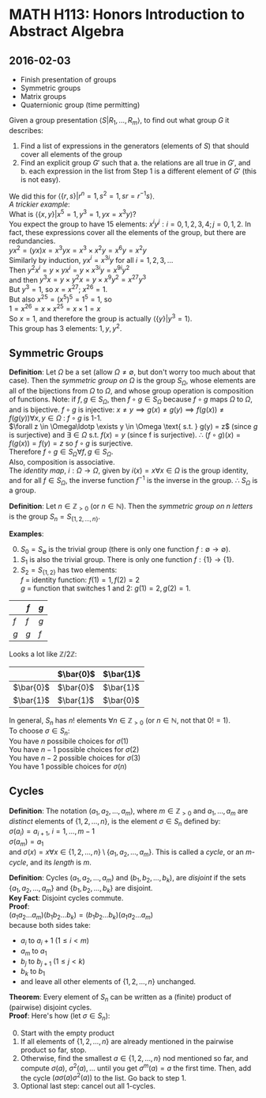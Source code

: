 # MATH H113: Honors Introduction to Abstract Algebra
## 2016-02-03

- Finish presentation of groups
- Symmetric groups
- Matrix groups
- Quaternionic group (time permitting)

Given a group presentation $\langle S | R_1, \ldots, R_m \rangle$, to find out what group $G$ it describes:

1. Find a list of expressions in the generators (elements of $S$) that should cover all elements of the group
2. Find an explicit group $G'$ such that
    a. the relations are all true in $G'$, and
    b. each expression in the list from Step 1 is a different element of $G'$ (this is not easy).

We did this for $\langle \{r, s\} | r^n = 1, s^2 = 1, sr = r^{-1}s \rangle$. \
*A trickier example*: \
What is $\langle \{x, y\} | x^5 = 1, y^3 = 1, yx = x^3y \rangle$? \
You expect the group to have 15 elements: $x^iy^j : i = 0, 1, 2, 3, 4; j = 0, 1, 2$.
In fact, these expressions cover all the elements of the group, but there are redundancies. \
$yx^2 = (yx)x = x^3yx = x^3 \times x^2y = x^6y = x^2y$ \
Similarly by induction, $yx^i = x^{3i}y$ for all $i = 1, 2, 3, \ldots$ \
Then $y^2x^i = y \times yx^i = y \times x^{3i}y = x^{9i}y^2$ \
and then $y^3x = y \times y^2x = y \times x^9y^2 = x^{27}y^3$ \
But $y^3 = 1$, so $x = x^{27}$; $x^{26} = 1$. \
But also $x^{25} = (x^5)^5 = 1^5 = 1$, so \
$1 = x^{26} = x \times x^{25} = x \times 1 = x$ \
So $x = 1$, and therefore the group is actually $\langle \{y\} | y^3 = 1 \rangle$. \
This group has 3 elements: $1, y, y^2$.

## Symmetric Groups
**Definition**: Let $\Omega$ be a set (allow $\Omega \neq \emptyset$, but don't worry too much about that case). Then the *symmetric group on $\Omega$* is the group $S_{\Omega}$, whose elements are all of the bijections from $\Omega$ to $\Omega$, and whose group operation is composition of functions. Note: if $f, g \in S_{\Omega}$, then $f \circ g \in S_{\Omega}$ because $f \circ g$ maps $\Omega$ to $\Omega$, and is bijective. $f \circ g$ is injective: $x \neq y \implies g(x) \neq g(y) \implies f(g(x)) \neq f(g(y)) \forall x, y \in \Omega$ : $f \circ g$ is 1-1. \
$\forall z \in \Omega\ldotp \exists y \in \Omega \text{ s.t. } g(y) = z$ (since $g$ is surjective) and $\exists \in \Omega \text{ s.t. } f(x) = y$ (since f is surjective). $\therefore$ $(f \circ g)(x) = f(g(x)) = f(y) = z$ so $f \circ g$ is surjective. \
Therefore $f \circ g \in S_{\Omega} \forall f, g \in S_{\Omega}$. \
Also, composition is associative. \
The *identity map*, $i : \Omega \to \Omega$, given by $i(x) = x \forall x \in \Omega$ is the group identity, and for all $f \in S_{\Omega}$, the inverse function $f^{-1}$ is the inverse in the group. $\therefore$ $S_{\Omega}$ is a group.

**Definition**: Let $n \in \mathbb{Z}_{> 0}$ (or $n \in \mathbb{N}$). Then the *symmetric group on n letters* is the group $S_n = S_{\{1, 2, \ldots, n\}}$.

**Examples**:

0. $S_0 = S_{\emptyset}$ is the trivial group (there is only one function $f : \emptyset \to \emptyset$).
1. $S_1$ is also the trivial group. There is only one function $f : \{1\} \to \{1\}$.
2. $S_2 = S_{\{1, 2\}}$ has two elements: \
$f$ = identity function: $f(1) = 1, f(2) = 2$\
$g$ = function that switches 1 and 2: $g(1) = 2, g(2) = 1$.

|     | $f$ | $g$ |
|-----|-----|-----|
| $f$ | $f$ | $g$ |
| $g$ | $g$ | $f$ |

Looks a lot like $\mathbb{Z}/2\mathbb{Z}$:

|           | $\bar{0}$ | $\bar{1}$ |
|-----------|-----------|-----------|
| $\bar{0}$ | $\bar{0}$ | $\bar{1}$ |
| $\bar{1}$ | $\bar{1}$ | $\bar{0}$ |

In general, $S_n$ has $n!$ elements $\forall n \in \mathbb{Z}_{> 0}$ (or $n \in \mathbb{N}$, not that $0! = 1$). \
To choose $\sigma \in S_n$: \
You have $n$ possibile choices for $\sigma(1)$ \
You have $n - 1$ possible choices for $\sigma(2)$ \
You have $n - 2$ possible choices for $\sigma(3)$ \
You have $1$ possible choices for $\sigma(n)$

## Cycles
**Definition**: The notation ($a_1, a_2, \ldots, a_m$), where $m \in \mathbb{Z}_{> 0}$ and $a_1, \ldots, a_m$ are *distinct* elements of $\{1, 2, \ldots, n\}$, is the element $\sigma \in S_n$ defined by: \
$\sigma(a_i) = a_{i + 1}$, $i = 1, \ldots, m - 1$ \
$\sigma(a_m) = a_1$ \
and $\sigma(x) = x \forall x \in \{1, 2, \ldots, n\} \setminus \{a_1, a_2, \ldots, a_m\}$. This is called a *cycle*, or an *m-cycle*, and its *length* is $m$.

**Definition**: Cycles ($a_1, a_2, \ldots, a_m$) and ($b_1, b_2, \ldots, b_k$), are *disjoint* if the sets $\{a_1, a_2, \ldots, a_m\}$ and $\{b_1, b_2, \ldots, b_k\}$ are disjoint. \
**Key Fact**: Disjoint cycles commute. \
**Proof**: \
$(a_1 a_2 \ldots a_m)(b_1 b_2 \ldots b_k) = (b_1 b_2 \ldots b_k)(a_1 a_2 \ldots a_m)$ \
because both sides take:

- $a_i$ to $a_i + 1$ ($1 \le i < m$)
- $a_m$ to $a_1$
- $b_j$ to $b_{j + 1}$ ($1 \le j < k$)
- $b_k$ to $b_1$
- and leave all other elements of $\{1, 2, \ldots, n\}$ unchanged. 

**Theorem**: Every element of $S_n$ can be written as a (finite) product of (pairwise) disjoint cycles. \
**Proof**: Here's how (let $\sigma \in S_n$):

0. Start with the empty product
1. If all elements of $\{1, 2, \ldots, n\}$ are already mentioned in the pairwise product so far, stop.
2. Otherwise, find the smallest $a \in \{1, 2, \ldots, n\}$ nod mentioned so far, and compute $\sigma(a)$, $\sigma^{2}(a), \ldots$ until you get $\sigma^{m}(a) = a$ the first time. Then, add the cycle $(a \sigma(a) \sigma^{2}(a))$ to the list. Go back to step 1.
3. Optional last step: cancel out all 1-cycles.
